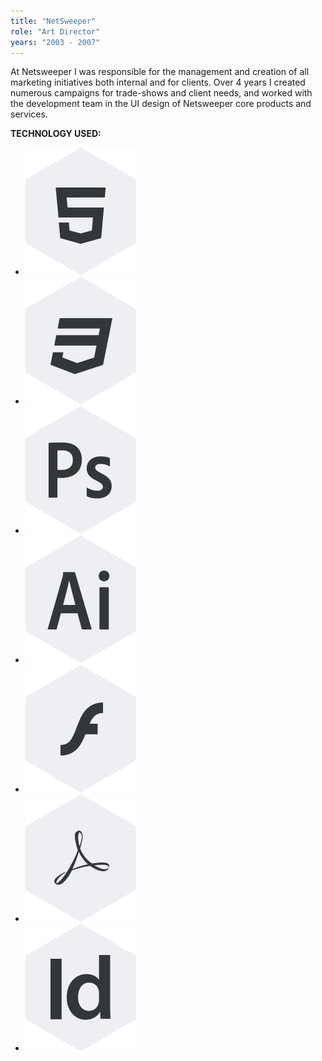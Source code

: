 ```yaml
---
title: "NetSweeper"
role: "Art Director"
years: "2003 - 2007"
---
```


At Netsweeper I was responsible for the management and creation of all marketing initiatives both internal and for clients. Over 4 years I created numerous campaigns for trade-shows and client needs, and worked with the development team in the UI design of Netsweeper core products and services.

**TECHNOLOGY USED:**

* ![HTML Icon](../img/icon-html.svg "HTML")
* ![CSS Icon](../img/icon-css.svg "CSS")
* ![PHOTOSHOP Icon](../img/icon-ps.svg "Photoshop CC")
* ![ILLUSTRATOR Icon](../img/icon-ai.svg "Illustrator CC")
* ![FLASH Icon](../img/icon-flash.svg "Macromedia Flash MX")
* ![ACROBAT Icon](../img/icon-acrobat.svg "Acrobat Pro")
* ![INDESIGN Icon](../img/icon-indesign.svg "In-Design")
